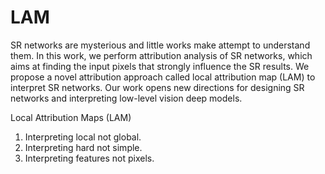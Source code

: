 # LAM
SR networks are mysterious and little works make attempt to understand them. In this work, we perform attribution analysis of SR networks, which aims at finding the input pixels that strongly influence the SR results. We propose a novel attribution approach called local attribution map (LAM) to interpret SR networks. Our work opens new directions for designing SR networks and interpreting low-level vision deep models.

Local Attribution Maps (LAM)
 1. Interpreting local not global.
 2. Interpreting hard not simple.
 3. Interpreting features not pixels.

